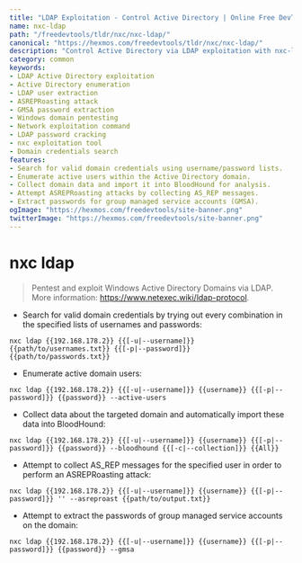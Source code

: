 ```yaml
---
title: "LDAP Exploitation - Control Active Directory | Online Free DevTools by Hexmos"
name: nxc-ldap
path: "/freedevtools/tldr/nxc/nxc-ldap/"
canonical: "https://hexmos.com/freedevtools/tldr/nxc/nxc-ldap/"
description: "Control Active Directory via LDAP exploitation with nxc-ldap. Enumerate users, extract data, and attempt ASREPRoasting attacks. Free online tool, no registration required."
category: common
keywords:
- LDAP Active Directory exploitation
- Active Directory enumeration
- LDAP user extraction
- ASREPRoasting attack
- GMSA password extraction
- Windows domain pentesting
- Network exploitation command
- LDAP password cracking
- nxc exploitation tool
- Domain credentials search
features:
- Search for valid domain credentials using username/password lists.
- Enumerate active users within the Active Directory domain.
- Collect domain data and import it into BloodHound for analysis.
- Attempt ASREPRoasting attacks by collecting AS_REP messages.
- Extract passwords for group managed service accounts (GMSA).
ogImage: "https://hexmos.com/freedevtools/site-banner.png"
twitterImage: "https://hexmos.com/freedevtools/site-banner.png"
---
```


# nxc ldap

> Pentest and exploit Windows Active Directory Domains via LDAP.
> More information: <https://www.netexec.wiki/ldap-protocol>.

- Search for valid domain credentials by trying out every combination in the specified lists of usernames and passwords:

`nxc ldap {{192.168.178.2}} {{[-u|--username]}} {{path/to/usernames.txt}} {{[-p|--password]}} {{path/to/passwords.txt}}`

- Enumerate active domain users:

`nxc ldap {{192.168.178.2}} {{[-u|--username]}} {{username}} {{[-p|--password]}} {{password}} --active-users`

- Collect data about the targeted domain and automatically import these data into BloodHound:

`nxc ldap {{192.168.178.2}} {{[-u|--username]}} {{username}} {{[-p|--password]}} {{password}} --bloodhound {{[-c|--collection]}} {{All}}`

- Attempt to collect AS_REP messages for the specified user in order to perform an ASREPRoasting attack:

`nxc ldap {{192.168.178.2}} {{[-u|--username]}} {{username}} {{[-p|--password]}} '' --asreproast {{path/to/output.txt}}`

- Attempt to extract the passwords of group managed service accounts on the domain:

`nxc ldap {{192.168.178.2}} {{[-u|--username]}} {{username}} {{[-p|--password]}} {{password}} --gmsa`
